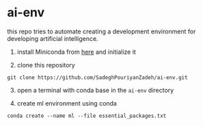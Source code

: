 # ai-env
this repo tries to automate creating a development environment for developing artificial intelligence.

1. install Miniconda from [here](https://docs.conda.io/en/main/miniconda.html) and initialize it

2. clone this repository

```git clone https://github.com/SadeghPouriyanZadeh/ai-env.git```

3. open a terminal with conda base in the ```ai-env``` directory

4. create ml environment using conda

```conda create --name ml --file essential_packages.txt```